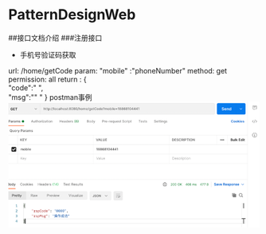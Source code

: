 # PatternDesignWeb
##接口文档介绍
###注册接口
* 手机号验证码获取

url: /home/getCode
param: "mobile" :"phoneNumber"
method: get
permission: all
return :
{   
"code":" ",  
"msg":"" "
}
postman事例
![](.README_images/02c185c7.png)

  